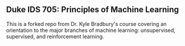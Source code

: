 ## Duke IDS 705: Principles of Machine Learning

This is a forked repo from Dr. Kyle Bradbury's course covering  an orientation to the major branches of machine learning: unsupervised, supervised, and reinforcement learning.
